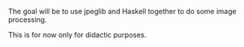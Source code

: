 The goal will be to use jpeglib and Haskell together to do some image processing. 

This is for now only for didactic  purposes.
